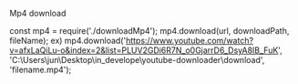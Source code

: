 Mp4 download

const mp4 = require('./downloadMp4');
mp4.download(url, downloadPath, fileName);
ex)
mp4.download('https://www.youtube.com/watch?v=afxLaQiLu-o&index=2&list=PLUV2GDi6R7N_o0GjarrD6_DsyA8IB_FuK',
  'C:\\Users\\jun\\Desktop\\in_develope\\youtube-downloader\\download',
  'filename.mp4');
